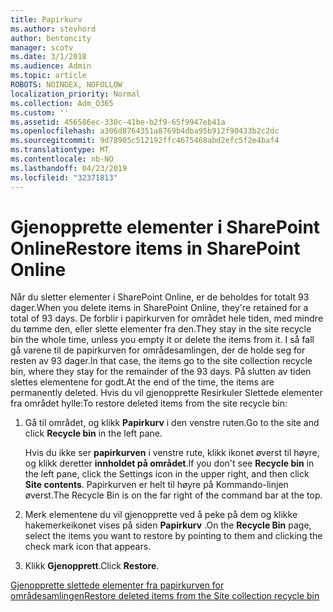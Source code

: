 ```yaml
---
title: Papirkurv
ms.author: stevhord
author: bentoncity
manager: scotv
ms.date: 3/1/2018
ms.audience: Admin
ms.topic: article
ROBOTS: NOINDEX, NOFOLLOW
localization_priority: Normal
ms.collection: Adm_O365
ms.custom: ''
ms.assetid: 456586ec-330c-41be-b2f9-65f9947eb41a
ms.openlocfilehash: a306d8764351a8769b4dba95b912f90433b2c2dc
ms.sourcegitcommit: 9d78905c512192ffc4675468abd2efc5f2e4baf4
ms.translationtype: MT
ms.contentlocale: nb-NO
ms.lasthandoff: 04/23/2019
ms.locfileid: "32371813"
---
```

# <a name="restore-items-in-sharepoint-online"></a><span data-ttu-id="f1a1b-102">Gjenopprette elementer i SharePoint Online</span><span class="sxs-lookup"><span data-stu-id="f1a1b-102">Restore items in SharePoint Online</span></span>

<span data-ttu-id="f1a1b-103">Når du sletter elementer i SharePoint Online, er de beholdes for totalt 93 dager.</span><span class="sxs-lookup"><span data-stu-id="f1a1b-103">When you delete items in SharePoint Online, they're retained for a total of 93 days.</span></span> <span data-ttu-id="f1a1b-104">De forblir i papirkurven for området hele tiden, med mindre du tømme den, eller slette elementer fra den.</span><span class="sxs-lookup"><span data-stu-id="f1a1b-104">They stay in the site recycle bin the whole time, unless you empty it or delete the items from it.</span></span> <span data-ttu-id="f1a1b-105">I så fall gå varene til de papirkurven for områdesamlingen, der de holde seg for resten av 93 dager.</span><span class="sxs-lookup"><span data-stu-id="f1a1b-105">In that case, the items go to the site collection recycle bin, where they stay for the remainder of the 93 days.</span></span> <span data-ttu-id="f1a1b-106">På slutten av tiden slettes elementene for godt.</span><span class="sxs-lookup"><span data-stu-id="f1a1b-106">At the end of the time, the items are permanently deleted.</span></span> <span data-ttu-id="f1a1b-107">Hvis du vil gjenopprette Resirkuler Slettede elementer fra området hylle:</span><span class="sxs-lookup"><span data-stu-id="f1a1b-107">To restore deleted items from the site recycle bin:</span></span>
  
1. <span data-ttu-id="f1a1b-108">Gå til området, og klikk **Papirkurv** i den venstre ruten.</span><span class="sxs-lookup"><span data-stu-id="f1a1b-108">Go to the site and click **Recycle bin** in the left pane.</span></span> 
    
    <span data-ttu-id="f1a1b-109">Hvis du ikke ser **papirkurven** i venstre rute, klikk ikonet øverst til høyre, og klikk deretter **innholdet på området**.</span><span class="sxs-lookup"><span data-stu-id="f1a1b-109">If you don't see **Recycle bin** in the left pane, click the Settings icon in the upper right, and then click **Site contents**.</span></span> <span data-ttu-id="f1a1b-110">Papirkurven er helt til høyre på Kommando-linjen øverst.</span><span class="sxs-lookup"><span data-stu-id="f1a1b-110">The Recycle Bin is on the far right of the command bar at the top.</span></span>
    
2. <span data-ttu-id="f1a1b-111">Merk elementene du vil gjenopprette ved å peke på dem og klikke hakemerkeikonet vises på siden **Papirkurv** .</span><span class="sxs-lookup"><span data-stu-id="f1a1b-111">On the **Recycle Bin** page, select the items you want to restore by pointing to them and clicking the check mark icon that appears.</span></span> 
    
3. <span data-ttu-id="f1a1b-112">Klikk **Gjenopprett**.</span><span class="sxs-lookup"><span data-stu-id="f1a1b-112">Click **Restore**.</span></span>
    
[<span data-ttu-id="f1a1b-113">Gjenopprette slettede elementer fra papirkurven for områdesamlingen</span><span class="sxs-lookup"><span data-stu-id="f1a1b-113">Restore deleted items from the Site collection recycle bin</span></span>](https://go.microsoft.com/fwlink/?linkid=866439)
  


